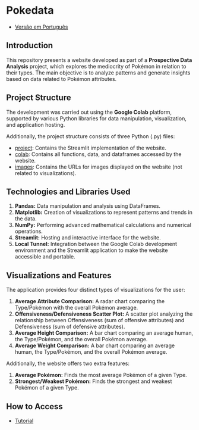 # Pokedata

- [Versão em Português](README_PT.md)

## Introduction
This repository presents a website developed as part of a **Prospective Data Analysis** project, which explores the mediocrity of Pokémon in relation to their types. The main objective is to analyze patterns and generate insights based on data related to Pokémon attributes.

## Project Structure
The development was carried out using the **Google Colab** platform, supported by various Python libraries for data manipulation, visualization, and application hosting.

Additionally, the project structure consists of three Python (.py) files:
- [project](projeto.py): Contains the Streamlit implementation of the website.
- [colab](colab.py): Contains all functions, data, and dataframes accessed by the website.
- [images](imagens.py): Contains the URLs for images displayed on the website (not related to visualizations).

## Technologies and Libraries Used
1. **Pandas:** Data manipulation and analysis using DataFrames.
2. **Matplotlib:** Creation of visualizations to represent patterns and trends in the data.
3. **NumPy:** Performing advanced mathematical calculations and numerical operations.
4. **Streamlit:** Hosting and interactive interface for the website.
5. **Local Tunnel:** Integration between the Google Colab development environment and the Streamlit application to make the website accessible and portable.

## Visualizations and Features
The application provides four distinct types of visualizations for the user:
1. **Average Attribute Comparison:** A radar chart comparing the Type/Pokémon with the overall Pokémon average.
2. **Offensiveness/Defensiveness Scatter Plot:** A scatter plot analyzing the relationship between Offensiveness (sum of offensive attributes) and Defensiveness (sum of defensive attributes).
3. **Average Height Comparison:** A bar chart comparing an average human, the Type/Pokémon, and the overall Pokémon average.
4. **Average Weight Comparison:** A bar chart comparing an average human, the Type/Pokémon, and the overall Pokémon average.

Additionally, the website offers two extra features:
1. **Average Pokémon:** Finds the most average Pokémon of a given Type.
2. **Strongest/Weakest Pokémon:** Finds the strongest and weakest Pokémon of a given Type.

## How to Access
- [Tutorial](Tutorial_Como_abrir_o_projeto.pdf)

